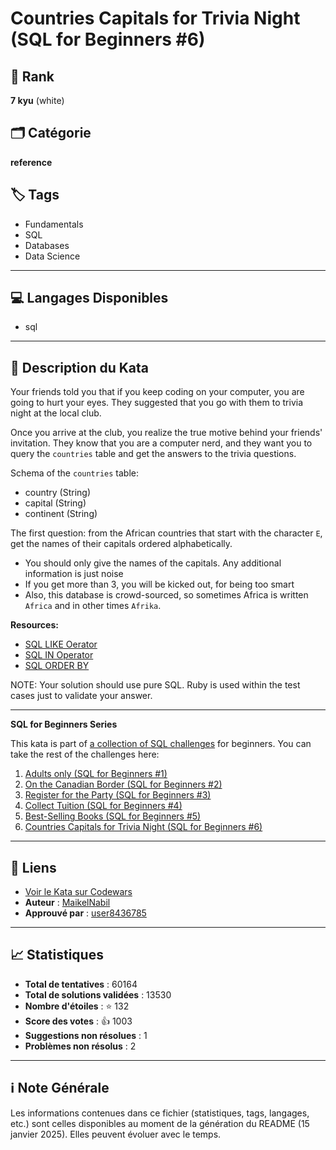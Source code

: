 # Countries Capitals for Trivia Night (SQL for Beginners #6)

## 🏅 Rank
**7 kyu** (white)

## 🗂️ Catégorie
**reference**

## 🏷️ Tags
- Fundamentals
- SQL
- Databases
- Data Science

---

## 💻 Langages Disponibles
- sql

---

## 📜 Description du Kata

Your friends told you that if you keep coding on your computer, you are going to hurt your eyes. They suggested that you go with them to trivia night at the local club.

Once you arrive at the club, you realize the true motive behind your friends' invitation. They know that you are a computer nerd, and they want you to query the `countries` table and get the answers to the trivia questions.

Schema of the `countries` table:
- country (String)
- capital (String)
- continent (String)

The first question: from the African countries that start with the character `E`, get the names of their capitals ordered alphabetically. 
- You should only give the names of the capitals. Any additional information is just noise
- If you get more than 3, you will be kicked out, for being too smart
- Also, this database is crowd-sourced, so sometimes Africa is written `Africa` and in other times `Afrika`.

**Resources:**

- [SQL LIKE Oerator](https://www.w3schools.com/SQL/sql_like.asp)
- [SQL IN Operator](https://www.w3schools.com/SQL/sql_in.asp)
- [SQL ORDER BY](https://www.w3schools.com/SQL/sql_orderby.asp)

NOTE: Your solution should use pure SQL. Ruby is used within the test cases just to validate your answer.

<hr />

**SQL for Beginners Series**

This kata is part of <a href="https://www.codewars.com/collections/sql-for-beginners">a collection of SQL challenges</a> for beginners. You can take the rest of the challenges here: 

1. [Adults only (SQL for Beginners #1)](https://www.codewars.com/kata/590a95eede09f87472000213)
2. [On the Canadian Border (SQL for Beginners #2)](https://www.codewars.com/kata/590ba881fe13cfdcc20001b4)
3. [Register for the Party (SQL for Beginners #3)](https://www.codewars.com/kata/590cc86f7557c0494000007e)
4. [Collect Tuition (SQL for Beginners #4)](https://www.codewars.com/kata/5910b0d378cc2ba91400000b)
5. [Best-Selling Books (SQL for Beginners #5)](https://www.codewars.com/kata/591127cbe8b9fb05bd00004b)
6. [Countries Capitals for Trivia Night (SQL for Beginners #6)](https://www.codewars.com/kata/5e5f09dc0a17be0023920f6f)

---

## 🔗 Liens
- [Voir le Kata sur Codewars](https://www.codewars.com/kata/5e5f09dc0a17be0023920f6f)
- **Auteur** : [MaikelNabil](https://www.codewars.com/users/MaikelNabil)
- **Approuvé par** : [user8436785](https://www.codewars.com/users/user8436785)

---

## 📈 Statistiques
- **Total de tentatives** : 60164
- **Total de solutions validées** : 13530
- **Nombre d'étoiles** : ⭐ 132
- **Score des votes** : 👍 1003
- **Suggestions non résolues** : 1
- **Problèmes non résolus** : 2

---

## ℹ️ Note Générale
Les informations contenues dans ce fichier (statistiques, tags, langages, etc.) sont celles disponibles au moment de la génération du README (15 janvier 2025). Elles peuvent évoluer avec le temps.
